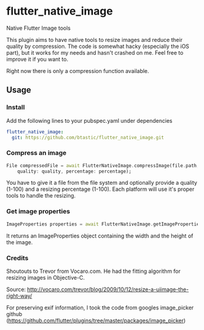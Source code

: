 # flutter_native_image
Native Flutter Image tools

This plugin aims to have native tools to resize images and reduce their quality by compression. The code is somewhat hacky (especially the iOS part), but it works for my needs and hasn't crashed on me. Feel free to improve it if you want to.

Right now there is only a compression function available.

## Usage

### Install

Add the following lines to your pubspec.yaml under dependencies

```yaml
flutter_native_image:
  git: https://github.com/btastic/flutter_native_image.git
```

### Compress an image
```dart
File compressedFile = await FlutterNativeImage.compressImage(file.path,
    quality: quality, percentage: percentage);
```

You have to give it a file from the file system and optionally provide a quality (1-100) and a resizing percentage (1-100).
Each platform will use it's proper tools to handle the resizing.

### Get image properties
```dart
ImageProperties properties = await FlutterNativeImage.getImageProperties(file.path);
```

It returns an ImageProperties object containing the width and the height of the image.

### Credits
Shoutouts to Trevor from Vocaro.com. He had the fitting algorithm for resizing images in Objective-C.

Source: http://vocaro.com/trevor/blog/2009/10/12/resize-a-uiimage-the-right-way/

For preserving exif information, I took the code from googles image_picker github (https://github.com/flutter/plugins/tree/master/packages/image_picker)
